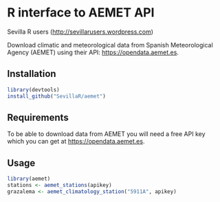R interface to AEMET API
================
Sevilla R users (<http://sevillarusers.wordpress.com>)

Download climatic and meteorological data from Spanish Meteorological Agency (AEMET) using their API: <https://opendata.aemet.es>.

Installation
------------

``` r
library(devtools)
install_github("SevillaR/aemet")
```

Requirements
------------

To be able to download data from AEMET you will need a free API key which you can get at <https://opendata.aemet.es>.

Usage
-----

``` r
library(aemet)
stations <- aemet_stations(apikey)
grazalema <- aemet_climatology_station("5911A", apikey)
```
